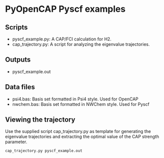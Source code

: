 # PyOpenCAP Pyscf examples

## Scripts
- pyscf_example.py: A CAP/FCI calculation for H2. 
- cap_trajectory.py: A script for analyzing the eigenvalue trajectories.

## Outputs
- pyscf_example.out

## Data files
- psi4.bas: Basis set formatted in Psi4 style. Used for OpenCAP 
- nwchem.bas: Basis set formatted in NWChem style. Used for Pyscf

## Viewing the trajectory
Use the supplied script cap_trajectory.py as template for generating the eigenvalue trajectories and extracting the optimal value of the CAP strength parameter.

    cap_trajectory.py pyscf_example.out
